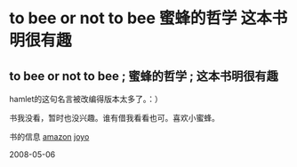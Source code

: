 # to bee or not to bee 蜜蜂的哲学 这本书明很有趣

## to bee or not to bee ; 蜜蜂的哲学 ; 这本书明很有趣

hamlet的这句名言被改编得版本太多了。：）

书我没看，暂时也没兴趣。谁有借我看看也可。喜欢小蜜蜂。

书的信息 [amazon](http://www.amazon.com/Bee-Not-Beeings-Theres-Revised/dp/0976864207) [joyo](http://www.amazon.cn/mn/detailApp?qid=1210210705&ref=SR&sr=1-1&uid=168-7839173-9645001&prodid=bkbk826556)


2008-05-06